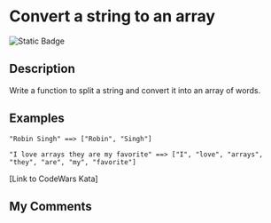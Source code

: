 # Convert a string to an array

![Static Badge](https://img.shields.io/badge/JavaScript-F7DF1E?style=for-the-badge&logo=javascript&logoColor=black)

## Description

Write a function to split a string and convert it into an array of words.

## Examples

`"Robin Singh" ==> ["Robin", "Singh"]`

`"I love arrays they are my favorite" ==> ["I", "love", "arrays", "they", "are", "my", "favorite"]`

[Link to CodeWars Kata]

## My Comments
